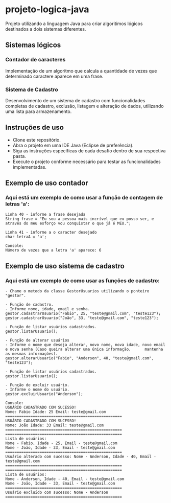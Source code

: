 # projeto-logica-java
Projeto utilizando a linguagem Java para criar algoritimos lógicos destinados a dois sistemas diferentes.


## Sistemas lógicos

### Contador de caracteres
Implementação de um algoritmo que calcula a quantidade de vezes que determinado caractere aparece em uma frase.


### Sistema de Cadastro
Desenvolvimento de um sistema de cadastro com funcionalidades completas de cadastro, exclusão, listagem e alteração de dados, utilizando uma lista para armazenamento.


## Instruções de uso
- Clone este repositório.
- Abra o projeto em uma IDE Java (Eclipse de preferência).
- Siga as instruções específicas de cada desafio dentro de sua respectiva pasta.
- Execute o projeto conforme necessário para testar as funcionalidades implementadas.


## Exemplo de uso contador
### Aqui está um exemplo de como usar a função de contagem de letras 'a':

	Linha 40 - informe a frase desejada
	String frase = "Eu sou a pessoa mais incrível que eu posso ser, e através do meu esforço vou conquistar o que já é MEU.";

	Linha 41 - informe a o caracter desejado
	char letraA = 'a';

	Console:
	Número de vezes que a letra 'a' aparece: 6


## Exemplo de uso sistema de cadastro
### Aqui está um exemplo de como usar as funções de cadastro:

 	- Chame o metodo da classe GestorUsuarios utilizando o ponteiro "gestor". 

   	- Função de cadastro.
  	- Informe nome, idade, email e senha.
	gestor.cadastrarUsuario("Fabio", 25, "teste@gmail.com", "teste123");
	gestor.cadastrarUsuario("João", 33, "teste@gmail.com", "teste123");
		
	- Função de listar usuários cadastrados.
	gestor.listarUsuario();
		
	- Função de alterar usuários
	- Informe o nome que deseja alterar, novo nome, nova idade, novo email e nova senha (Caso queira alterar uma única informação, 		mantenha as mesmas informações).
	gestor.alterarUsuario("Fabio", "Anderson", 40, "teste@gmail.com", "teste123");

 	- Função de listar usuários cadastrados.
	gestor.listarUsuario();

  	- Função de excluir usuário.
   	- Informe o nome do usuário.
	gestor.excluirUsuario("Anderson");

 	Console:
  	USUÁRIO CADASTRADO COM SUCESSO! 
	Nome: Fabio Idade: 25 Email: teste@gmail.com
	===================================================
	USUÁRIO CADASTRADO COM SUCESSO! 
	Nome: João Idade: 33 Email: teste@gmail.com
	===================================================
	===================================================
	Lista de usuários:
	Nome - Fabio, Idade - 25, Email - teste@gmail.com
	Nome - João, Idade - 33, Email - teste@gmail.com
	===================================================
	Usuário alterado com sucesso: Nome - Anderson, Idade - 40, Email - teste@gmail.com
	===================================================
	===================================================
	Lista de usuários:
	Nome - Anderson, Idade - 40, Email - teste@gmail.com
	Nome - João, Idade - 33, Email - teste@gmail.com
	===================================================
	Usuário excluído com sucesso: Nome - Anderson
	===================================================

